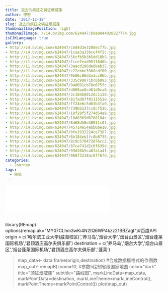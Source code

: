 ```yaml
---
title: 逝去的疯狂之骑征烟威蓬
author: 德宏
date: '2017-12-18'
slug: 逝去的疯狂之骑征烟威蓬
thumbnailImagePosition: right
thumbnailImage: //i4.bvimg.com/624047/bde0844020827774.jpg
isCJKLanguage: true
gallery:
- http://i4.bvimg.com/624047/c6d4d3e3208ecf7b.jpg 
- http://i4.bvimg.com/624047/1caa3a33bcef4f2c.jpg
- http://i1.bvimg.com/624047/56cfb5b3b5dd18b5.jpg
- http://i1.bvimg.com/624047/fcce7ead95116d6b.jpg
- http://i1.bvimg.com/624047/3aacd196de8beb35.jpg
- http://i1.bvimg.com/624047/c22ebbe33b8cdf00.jpg
- http://i1.bvimg.com/624047/9b06c86d3a3cc06b.jpg
- http://i1.bvimg.com/624047/335c90871bc6b093.jpg
- http://i4.bvimg.com/624047/94d091cb70e075fc.jpg
- http://i4.bvimg.com/624047/d009ae8c461d0ca0.jpg 
- http://i4.bvimg.com/624047/3c184b8012dc1130.jpg
- http://i4.bvimg.com/624047/81fad87f0111551e.jpg
- http://i4.bvimg.com/624047/ff24e6c5d63b3fa0.jpg
- http://i4.bvimg.com/624047/739bb127cc8cf51b.jpg
- http://i4.bvimg.com/624047/18f28f5f274d54a9.jpg 
- http://i1.bvimg.com/624047/18d8369d6788184c.jpg
- http://i4.bvimg.com/624047/8d68d50e38011c0f.jpg
- http://i4.bvimg.com/624047/45714e54ebb6be10.jpg
- http://i4.bvimg.com/624047/0fe1932224ce7387.jpg
- http://i4.bvimg.com/624047/6b184eb1fc8b8735.jpg
- http://i4.bvimg.com/624047/8c9c578472076cc2.jpg
- http://i4.bvimg.com/624047/87ca741d2c0f639d.jpg
- http://i4.bvimg.com/624047/99d26b5ca8fa1a4f.jpg
- http://i4.bvimg.com/624047/960f3318ac8ff6fd.jpg
categories:
  - Journey
tags:
  - 随笔
---
```

<iframe frameborder="no" border="0" marginwidth="0" marginheight="0" width=330 height=86 src="//music.163.com/outchain/player?type=2&id=1491585&auto=0&height=66"></iframe>

>```{r}
library(REmap)
options(remap.ak="MY07CLhm3wKi4N2tQ6WP4kzz21BBZagI")#百度API
origin = c('哈尔滨工业大学(威海校区)','养马岛','烟台大学','烟台山景区','烟台蓬莱国际机场','君顶酒庄高尔夫俱乐部')
destination = c('养马岛','烟台大学','烟台山景区','烟台蓬莱国际机场','君顶酒庄高尔夫俱乐部','蓬莱')

>map_data<- data.frame(origin,destination) #合成数据框格式的作图数
map_out<-remapB(zoom=10, #参数5绘制省级国家地图
color="dark"
title="骑征烟威蓬"
subtitle="路线图",
markLineData=map_data,
markPointData=destination,
markLineTheme=markLineControl(),
markPointTheme=markPointControl())
plot(map_out)
```

